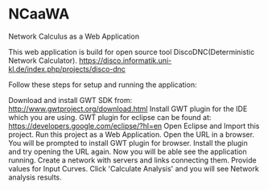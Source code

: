 # NCaaWA
Network Calculus as a Web Application

This web application is build for open source tool DiscoDNC(Deterministic Network Calculator). https://disco.informatik.uni-kl.de/index.php/projects/disco-dnc

Follow these steps for setup and running the application:

Download and install GWT SDK from: http://www.gwtproject.org/download.html
Install GWT plugin for the IDE which you are using. 
GWT plugin for eclipse can be found at: https://developers.google.com/eclipse/?hl=en
Open Eclipse and Import this project. 
Run this project as a Web Application. 
Open the URL in a browser. 
You will be prompted to install GWT plugin for browser. 
Install the plugin and try opening the URL again.
Now you will be able see the application running. 
Create a network with servers and links connecting them.
Provide values for Input Curves. 
Click 'Calculate Analysis' and you will see Network analysis results.
